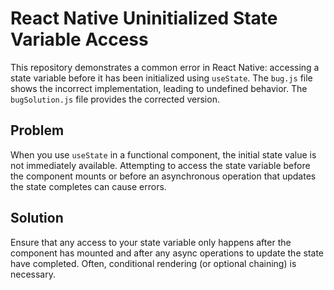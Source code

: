 # React Native Uninitialized State Variable Access

This repository demonstrates a common error in React Native: accessing a state variable before it has been initialized using `useState`.  The `bug.js` file shows the incorrect implementation, leading to undefined behavior.  The `bugSolution.js` file provides the corrected version.

## Problem

When you use `useState` in a functional component, the initial state value is not immediately available.  Attempting to access the state variable before the component mounts or before an asynchronous operation that updates the state completes can cause errors.

## Solution

Ensure that any access to your state variable only happens after the component has mounted and after any async operations to update the state have completed. Often, conditional rendering (or optional chaining) is necessary.